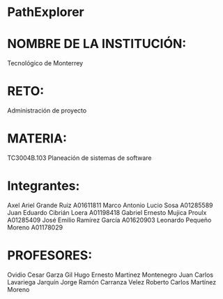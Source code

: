 # PathExplorer

# NOMBRE DE LA INSTITUCIÓN:
Tecnológico de Monterrey


# RETO:
Administración de proyecto


# MATERIA:
TC3004B.103 Planeación de sistemas de software


# Integrantes:
Axel Ariel Grande Ruiz A01611811
Marco Antonio Lucio Sosa A01285589
Juan Eduardo Cibrián Loera A01198418
Gabriel Ernesto Mujica Proulx A01285409
José Emilio Ramírez García A01620903
Leonardo Pequeño Moreno A01178029


# PROFESORES:
Ovidio Cesar Garza Gil
Hugo Ernesto Martinez Montenegro
Juan Carlos Lavariega Jarquín
Jorge Ramón Carranza Velez
Roberto Carlos Martínez Moreno


